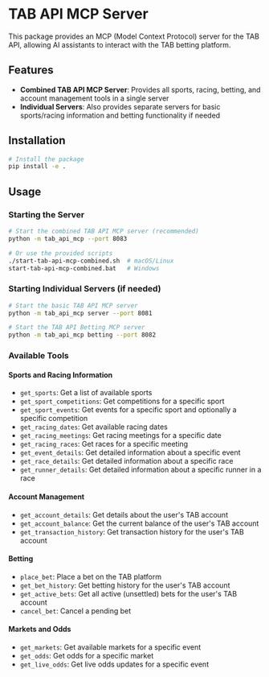 # TAB API MCP Server

This package provides an MCP (Model Context Protocol) server for the TAB API, allowing AI assistants to interact with the TAB betting platform.

## Features

- **Combined TAB API MCP Server**: Provides all sports, racing, betting, and account management tools in a single server
- **Individual Servers**: Also provides separate servers for basic sports/racing information and betting functionality if needed

## Installation

```bash
# Install the package
pip install -e .
```

## Usage

### Starting the Server

```bash
# Start the combined TAB API MCP server (recommended)
python -m tab_api_mcp --port 8083

# Or use the provided scripts
./start-tab-api-mcp-combined.sh  # macOS/Linux
start-tab-api-mcp-combined.bat   # Windows
```

### Starting Individual Servers (if needed)

```bash
# Start the basic TAB API MCP server
python -m tab_api_mcp server --port 8081

# Start the TAB API Betting MCP server
python -m tab_api_mcp betting --port 8082
```

### Available Tools

#### Sports and Racing Information

- `get_sports`: Get a list of available sports
- `get_sport_competitions`: Get competitions for a specific sport
- `get_sport_events`: Get events for a specific sport and optionally a specific competition
- `get_racing_dates`: Get available racing dates
- `get_racing_meetings`: Get racing meetings for a specific date
- `get_racing_races`: Get races for a specific meeting
- `get_event_details`: Get detailed information about a specific event
- `get_race_details`: Get detailed information about a specific race
- `get_runner_details`: Get detailed information about a specific runner in a race

#### Account Management

- `get_account_details`: Get details about the user's TAB account
- `get_account_balance`: Get the current balance of the user's TAB account
- `get_transaction_history`: Get transaction history for the user's TAB account

#### Betting

- `place_bet`: Place a bet on the TAB platform
- `get_bet_history`: Get betting history for the user's TAB account
- `get_active_bets`: Get all active (unsettled) bets for the user's TAB account
- `cancel_bet`: Cancel a pending bet

#### Markets and Odds

- `get_markets`: Get available markets for a specific event
- `get_odds`: Get odds for a specific market
- `get_live_odds`: Get live odds updates for a specific event